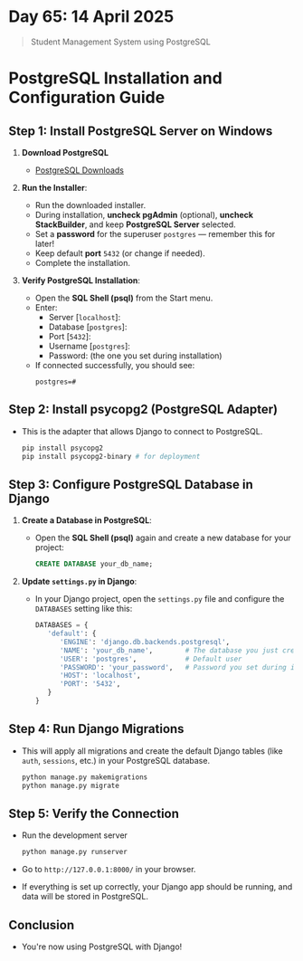 # Day 65: 14 April 2025

> Student Management System using PostgreSQL

# PostgreSQL Installation and Configuration Guide


## Step 1: Install PostgreSQL Server on Windows

1. **Download PostgreSQL** 
   - [PostgreSQL Downloads](https://www.enterprisedb.com/downloads/postgres-postgresql-downloads)

2. **Run the Installer**:
   - Run the downloaded installer.
   - During installation, **uncheck pgAdmin** (optional), **uncheck StackBuilder**, and keep **PostgreSQL Server** selected.
   - Set a **password** for the superuser `postgres` — remember this for later!
   - Keep default **port** `5432` (or change if needed).
   - Complete the installation.

3. **Verify PostgreSQL Installation**:
   - Open the **SQL Shell (psql)** from the Start menu.
   - Enter:
     - Server [`localhost`]: 
     - Database [`postgres`]: 
     - Port [`5432`]: 
     - Username [`postgres`]: 
     - Password: (the one you set during installation)
   - If connected successfully, you should see:
     ```
     postgres=#
     ```

## Step 2: Install psycopg2 (PostgreSQL Adapter)

- This is the adapter that allows Django to connect to PostgreSQL.

   ```bash
   pip install psycopg2
   pip install psycopg2-binary # for deployment
   ```


## Step 3: Configure PostgreSQL Database in Django

1. **Create a Database in PostgreSQL**:

   - Open the **SQL Shell (psql)** again and create a new database for your project:
     
      ```sql
      CREATE DATABASE your_db_name;
      ```

2. **Update `settings.py` in Django**:

   - In your Django project, open the `settings.py` file and configure the `DATABASES` setting like this:

      ```python
      DATABASES = {
         'default': {
            'ENGINE': 'django.db.backends.postgresql',
            'NAME': 'your_db_name',        # The database you just created
            'USER': 'postgres',            # Default user
            'PASSWORD': 'your_password',   # Password you set during installation
            'HOST': 'localhost',
            'PORT': '5432',
         }
      }
      ```

## Step 4: Run Django Migrations

- This will apply all migrations and create the default Django tables (like `auth`, `sessions`, etc.) in your PostgreSQL database.

   ```bash
   python manage.py makemigrations
   python manage.py migrate
   ```

## Step 5: Verify the Connection

- Run the development server

   ```bash
   python manage.py runserver
   ```

- Go to `http://127.0.0.1:8000/` in your browser. 

- If everything is set up correctly, your Django app should be running, and data will be stored in PostgreSQL.

## Conclusion

- You're now using PostgreSQL with Django!